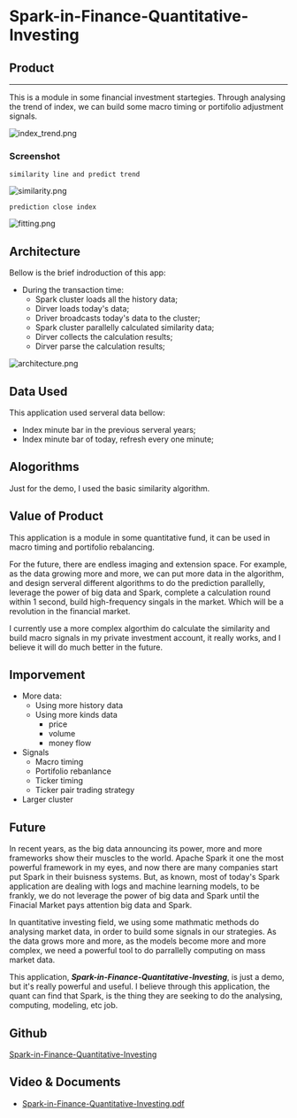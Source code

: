 # Spark-in-Finance-Quantitative-Investing


## Product 
***

This is a module in some financial investment startegies. Through analysing the trend of index, we can build some macro timing or portifolio adjustment signals.

![index_trend.png](https://raw.githubusercontent.com/litaotao/Spark-in-Finance-Quantitative-Investing/master/docs/index_trend.png)


### Screenshot

`similarity line and predict trend`

![similarity.png](https://raw.githubusercontent.com/litaotao/Spark-in-Finance-Quantitative-Investing/master/docs/similarity.png)

`prediction close index`

![fitting.png](https://raw.githubusercontent.com/litaotao/Spark-in-Finance-Quantitative-Investing/master/docs/fitting.png)


## Architecture

Bellow is the brief indroduction of this app:

- During the transaction time:
    - Spark cluster loads all the history data;
    - Dirver loads today's data;
    - Driver broadcasts today's data to the cluster;
    - Spark cluster parallelly calculated similarity data;
    - Dirver collects the calculation results;
    - Dirver parse the calculation results;

![architecture.png](https://raw.githubusercontent.com/litaotao/Spark-in-Finance-Quantitative-Investing/master/docs/architecture.png)


## Data Used

This application used serveral data bellow:

- Index minute bar in the previous serveral years;
- Index minute bar of today, refresh every one minute;

## Alogorithms 

Just for the demo, I used the basic similarity algorithm.

## Value of Product

This application is a module in some quantitative fund, it can be used in macro timing and portifolio rebalancing.

For the future, there are endless imaging and extension space. For example, as the data growing more and more, we can put more data in the algorithm, and design serveral different algorithms to do the prediction parallelly, leverage the power of big data and Spark, complete a calculation round within 1 second, build high-frequency singals in the market. Which will be a revolution in the financial market.

I currently use a more complex algorthim do calculate the similarity and build macro signals in my private investment account, it really works, and I believe it will do much better in the future.


## Imporvement

- More data:
    - Using more history data
    - Using more kinds data
        - price
        - volume
        - money flow
- Signals
    - Macro timing
    - Portifolio rebanlance
    - Ticker timing
    - Ticker pair trading strategy
- Larger cluster


## Future

In recent years, as the big data announcing its power, more and more frameworks show their muscles to the world. Apache Spark it one the most powerful framework in my eyes, and now there are many companies start put Spark in their buisness systems. But, as known, most of today's Spark application are dealing with logs and machine learning models, to be frankly, we do not leverage the power of big data and Spark until the Finacial Market pays attention big data and Spark.  

In quantitative investing field, we using some mathmatic methods do analysing market data, in order to build some signals in our strategies. As the data grows more and more, as the models become more and more complex, we need a powerful tool to do parrallelly computing on mass market data. 

This application, ***Spark-in-Finance-Quantitative-Investing***, is just a demo, but it's really powerful and useful. I believe through this application, the quant can find that Spark, is the thing they are seeking to do the analysing, computing, modeling, etc job.

## Github

[Spark-in-Finance-Quantitative-Investing](https://github.com/litaotao/Spark-in-Finance-Quantitative-Investing)

## Video & Documents

- [Spark-in-Finance-Quantitative-Investing.pdf](https://raw.githubusercontent.com/litaotao/Spark-in-Finance-Quantitative-Investing/master/docs/Spark-in-Finance-Quantitative-Investing.pdf)


